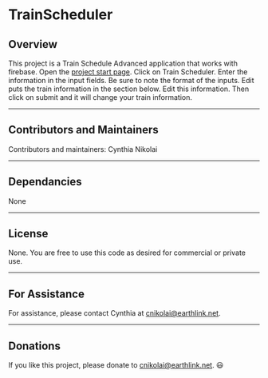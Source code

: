 # TrainScheduler

## Overview

This project is a Train Schedule Advanced application that works with firebase.  Open the [project start page](https://cnikolai.github.io/TrainSchedulerAdvanced2/). Click on Train Scheduler.  Enter the information in the input fields.  Be sure to note the format of the inputs.  Edit puts the train information in the section below.  Edit this information.  Then click on submit and it will change your train information.  

- - -

## Contributors and Maintainers

Contributors and maintainers: Cynthia Nikolai

- - -

## Dependancies
  
None

- - -

## License
  
None.  You are free to use this code as desired for commercial or private use. 

- - -

## For Assistance

For assistance, please contact Cynthia at cnikolai@earthlink.net. 

- - -

## Donations
    
If you like this project, please donate to cnikolai@earthlink.net.  :smiley:
